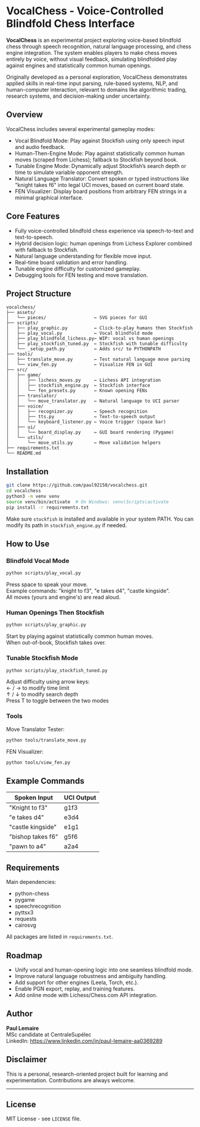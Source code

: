 # VocalChess - Voice-Controlled Blindfold Chess Interface

**VocalChess** is an experimental project exploring voice-based blindfold chess through speech recognition, natural language processing, and chess engine integration. The system enables players to make chess moves entirely by voice, without visual feedback, simulating blindfolded play against engines and statistically common human openings.

Originally developed as a personal exploration, VocalChess demonstrates applied skills in real-time input parsing, rule-based systems, NLP, and human-computer interaction, relevant to domains like algorithmic trading, research systems, and decision-making under uncertainty.

## Overview

VocalChess includes several experimental gameplay modes:
- Vocal Blindfold Mode: Play against Stockfish using only speech input and audio feedback.
- Human-Then-Engine Mode: Play against statistically common human moves (scraped from Lichess); fallback to Stockfish beyond book.
- Tunable Engine Mode: Dynamically adjust Stockfish’s search depth or time to simulate variable opponent strength.
- Natural Language Translator: Convert spoken or typed instructions like "knight takes f6" into legal UCI moves, based on current board state.
- FEN Visualizer: Display board positions from arbitrary FEN strings in a minimal graphical interface.

## Core Features

- Fully voice-controlled blindfold chess experience via speech-to-text and text-to-speech.
- Hybrid decision logic: human openings from Lichess Explorer combined with fallback to Stockfish.
- Natural language understanding for flexible move input.
- Real-time board validation and error handling.
- Tunable engine difficulty for customized gameplay.
- Debugging tools for FEN testing and move translation.

## Project Structure

```text
vocalchess/
├── assets/
│   └── pieces/                  ← SVG pieces for GUI
├── scripts/
│   ├── play_graphic.py          ← Click-to-play humans then Stockfish
│   ├── play_vocal.py            ← Vocal blindfold mode
│   ├── play_blindfold_lichess.py← WIP: vocal vs human openings
│   ├── play_stockfish_tuned.py  ← Stockfish with tunable difficulty
│   └── _setup_path.py           ← Adds src/ to PYTHONPATH
├── tools/
│   ├── translate_move.py        ← Test natural language move parsing
│   └── view_fen.py              ← Visualize FEN in GUI
├── src/
│   ├── game/
│   │   ├── lichess_moves.py     ← Lichess API integration
│   │   ├── stockfish_engine.py  ← Stockfish interface
│   │   └── fen_presets.py       ← Known opening FENs
│   ├── translator/
│   │   └── move_translator.py   ← Natural language to UCI parser
│   ├── voice/
│   │   ├── recognizer.py        ← Speech recognition
│   │   ├── tts.py               ← Text-to-speech output
│   │   └── keyboard_listener.py ← Voice trigger (space bar)
│   ├── ui/
│   │   └── board_display.py     ← GUI board rendering (Pygame)
│   └── utils/
│       └── move_utils.py        ← Move validation helpers
├── requirements.txt
└── README.md
```

## Installation

```bash
git clone https://github.com/paul92150/vocalchess.git
cd vocalchess
python3 -m venv venv
source venv/bin/activate  # On Windows: venv\Scripts\activate
pip install -r requirements.txt
```

Make sure `stockfish` is installed and available in your system PATH. You can modify its path in `stockfish_engine.py` if needed.

## How to Use

### Blindfold Vocal Mode

```bash
python scripts/play_vocal.py
```

Press space to speak your move.  
Example commands: "knight to f3", "e takes d4", "castle kingside".  
All moves (yours and engine's) are read aloud.

### Human Openings Then Stockfish

```bash
python scripts/play_graphic.py
```

Start by playing against statistically common human moves.  
When out-of-book, Stockfish takes over.

### Tunable Stockfish Mode

```bash
python scripts/play_stockfish_tuned.py
```

Adjust difficulty using arrow keys:  
← / → to modify time limit  
↑ / ↓ to modify search depth  
Press T to toggle between the two modes

### Tools

Move Translator Tester:

```bash
python tools/translate_move.py
```

FEN Visualizer:

```bash
python tools/view_fen.py
```

## Example Commands

| Spoken Input        | UCI Output |
|---------------------|------------|
| "Knight to f3"      | g1f3       |
| "e takes d4"        | e3d4       |
| "castle kingside"   | e1g1       |
| "bishop takes f6"   | g5f6       |
| "pawn to a4"        | a2a4       |

## Requirements

Main dependencies:
- python-chess
- pygame
- speechrecognition
- pyttsx3
- requests
- cairosvg

All packages are listed in `requirements.txt`.

## Roadmap

- Unify vocal and human-opening logic into one seamless blindfold mode.
- Improve natural language robustness and ambiguity handling.
- Add support for other engines (Leela, Torch, etc.).
- Enable PGN export, replay, and training features.
- Add online mode with Lichess/Chess.com API integration.

## Author

**Paul Lemaire**  
MSc candidate at CentraleSupélec  
LinkedIn: https://www.linkedin.com/in/paul-lemaire-aa0369289

## Disclaimer

This is a personal, research-oriented project built for learning and experimentation. Contributions are always welcome.

---

## License

MIT License - see `LICENSE` file.

